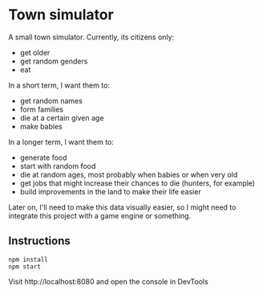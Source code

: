 # Town simulator

A small town simulator. Currently, its citizens only:

* get older
* get random genders
* eat

In a short term, I want them to:

* get random names
* form families
* die at a certain given age
* make babies

In a longer term, I want them to:

* generate food
* start with random food
* die at random ages, most probably when babies or when very old
* get jobs that might increase their chances to die (hunters, for example)
* build improvements in the land to make their life easier

Later on, I'll need to make this data visually easier, so I might need to
integrate this project with a game engine or something.

## Instructions

```
npm install
npm start
```

Visit http://localhost:8080 and open the console in DevTools
